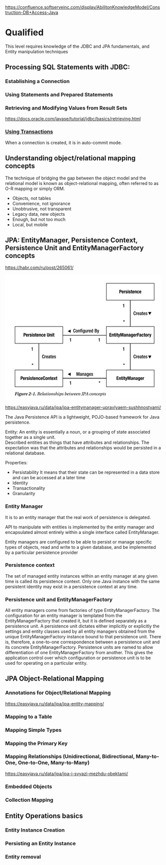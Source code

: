 https://confluence.softserveinc.com/display/AbilitonKnowledgeModel/Construction-DB+Access-Java 
# Qualified
This level requires knowledge of the JDBC and JPA fundamentals, and Entity manipulation techniques


## Processing SQL Statements with JDBC:

### Establishing a Connection

### Using Statements and Prepared Statements

### Retrieving and Modifying Values from Result Sets

https://docs.oracle.com/javase/tutorial/jdbc/basics/retrieving.html

### [Using Transactions](https://docs.oracle.com/javase/tutorial/jdbc/basics/transactions.html)

When a connection is created, it is in auto-commit mode.  

## Understanding object/relational mapping concepts

The technique of bridging the gap between the object model and the relational model is known as
object-relational mapping, often referred to as O-R mapping or simply ORM.   

* Objects, not tables
* Convenience, not ignorance
* Unobtrusive, not transparent
* Legacy data, new objects
* Enough, but not too much
* Local, but mobile

## JPA: EntityManager, Persistence Context, Persistence Unit and EntityManagerFactory concepts

https://habr.com/ru/post/265061/ 

![jpa_concept](files/JPA_concept.jpg)

https://easyjava.ru/data/jpa/jpa-entitymanager-upravlyaem-sushhnostyami/ 

The Java Persistence API is a lightweight, POJO-based framework for Java persistence.   

Entity: 
An entity is essentially a noun, or a grouping of state associated together as a single unit.  
Described entities as things that have attributes and relationships. The expectation was that the attributes and relationships would be
persisted in a relational database.  

Properties:
* Persistability
It means that their state can be represented in a data store and can be accessed at a later time  
* Identity
* Transactionality
* Granularity

### Entity Manager 

It is to an entity manager that the real work of persistence is delegated.   

API to manipulate with entities is implemented by the entity manager and encapsulated almost entirely within a single interface called EntityManager.   

Entity managers are configured to be able to persist or manage specific types of objects, read and write to a given database, and be implemented by a particular persistence provider  

### Persistence context
The set of managed entity instances within an entity manager at any given time is called its persistence context. Only one Java instance with the same persistent identity may exist in a persistence context at any time.  

### Persistence unit and EntityManagerFactory
All entity managers come from factories of type EntityManagerFactory. The configuration for an
entity manager is templated from the EntityManagerFactory that created it, but it is defined separately
as a persistence unit. A persistence unit dictates either implicitly or explicitly the settings and entity
classes used by all entity managers obtained from the unique EntityManagerFactory instance bound to
that persistence unit. There is, therefore, a one-to-one correspondence between a persistence unit
and its concrete EntityManagerFactory.
Persistence units are named to allow differentiation of one EntityManagerFactory from another.
This gives the application control over which configuration or persistence unit is to be used for
operating on a particular entity. 


## JPA Object-Relational Mapping	


### Annotations for Object/Relational Mapping

https://easyjava.ru/data/jpa/jpa-entity-mapping/

### Mapping to a Table

### Mapping Simple Types

### Mapping the Primary Key

### Mapping Relationships (Unidirectional, Bidirectional, Many-to-One, One-to-One, Many-to-Many)

https://easyjava.ru/data/jpa/jpa-i-svyazi-mezhdu-obektami/

### Embedded Objects

### Collection Mapping


## Entity Operations basics

### Entity Instance Creation 

### Persisting an Entity Instance 

### Entity removal 
